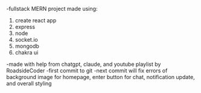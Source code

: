 -fullstack MERN project made using:

1. create react app
2. express
3. node
4. socket.io
5. mongodb
6. chakra ui

-made with help from chatgpt, claude, and youtube playlist by RoadsideCoder
-first commit to git
-next commit will fix errors of background image for homepage, enter button for chat, notification update, and overall styling
